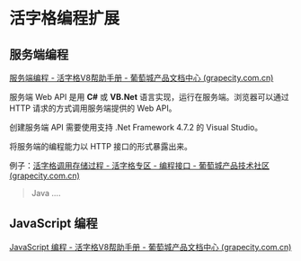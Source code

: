 # 活字格编程扩展





## 服务端编程

[服务端编程 - 活字格V8帮助手册 - 葡萄城产品文档中心 (grapecity.com.cn)](https://help.grapecity.com.cn/pages/viewpage.action?pageId=72366519)

服务端 Web API 是用 **C#** 或 **VB.Net** 语言实现，运行在服务端。浏览器可以通过 HTTP 请求的方式调用服务端提供的 Web API。

创建服务端 API 需要使用支持 .Net Framework 4.7.2 的 Visual Studio。



将服务端的编程能力以 HTTP 接口的形式暴露出来。

例子：[活字格调用存储过程 - 活字格专区 - 编程接口 - 葡萄城产品技术社区 (grapecity.com.cn)](https://gcdn.grapecity.com.cn/forum.php?mod=viewthread&tid=45262)



> Java ....
>
> 


## JavaScript 编程

[JavaScript 编程 - 活字格V8帮助手册 - 葡萄城产品文档中心 (grapecity.com.cn)](https://help.grapecity.com.cn/pages/viewpage.action?pageId=72364271)